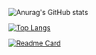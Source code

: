 ![Anurag's GitHub stats](https://github-readme-stats.vercel.app/api?username=patrickperez527&show_icons=true&theme=radical)

[![Top Langs](https://github-readme-stats.vercel.app/api/top-langs/?username=patrickperez527&layout=compact)](https://github.com/patrickperez527/github-readme-stats)

[![Readme Card](https://github-readme-stats.vercel.app/api/pin/?username=patrickperez527&repo=personal-portfolio)](https://github.com/anuraghazra/github-readme-stats)



